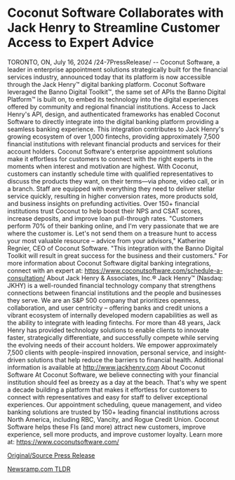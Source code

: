 # Coconut Software Collaborates with Jack Henry to Streamline Customer Access to Expert Advice

TORONTO, ON, July 16, 2024 /24-7PressRelease/ -- Coconut Software, a leader in enterprise appointment solutions strategically built for the financial services industry, announced today that its platform is now accessible through the Jack Henry™ digital banking platform. Coconut Software leveraged the Banno Digital Toolkit™, the same set of APIs the Banno Digital Platform™ is built on, to embed its technology into the digital experiences offered by community and regional financial institutions.   Access to Jack Henry's API, design, and authenticated frameworks has enabled Coconut Software to directly integrate into the digital banking platform providing a seamless banking experience. This integration contributes to Jack Henry's growing ecosystem of over 1,000 fintechs, providing approximately 7,500 financial institutions with relevant financial products and services for their account holders.   Coconut Software's enterprise appointment solutions make it effortless for customers to connect with the right experts in the moments when interest and motivation are highest. With Coconut, customers can instantly schedule time with qualified representatives to discuss the products they want, on their terms—via phone, video call, or in a branch. Staff are equipped with everything they need to deliver stellar service quickly, resulting in higher conversion rates, more products sold, and business insights on prefunding activities. Over 150+ financial institutions trust Coconut to help boost their NPS and CSAT scores, increase deposits, and improve loan pull-through rates.  "Customers perform 70% of their banking online, and I'm very passionate that we are where the customer is. Let's not send them on a treasure hunt to access your most valuable resource – advice from your advisors," Katherine Regnier, CEO of Coconut Software. "This integration with the Banno Digital Toolkit will result in great success for the business and their customers."  For more information about Coconut Software digital banking integrations, connect with an expert at: https://www.coconutsoftware.com/schedule-a-consultation/  About Jack Henry & Associates, Inc.® Jack Henry™ (Nasdaq: JKHY) is a well-rounded financial technology company that strengthens connections between financial institutions and the people and businesses they serve. We are an S&P 500 company that prioritizes openness, collaboration, and user centricity – offering banks and credit unions a vibrant ecosystem of internally developed modern capabilities as well as the ability to integrate with leading fintechs. For more than 48 years, Jack Henry has provided technology solutions to enable clients to innovate faster, strategically differentiate, and successfully compete while serving the evolving needs of their account holders. We empower approximately 7,500 clients with people-inspired innovation, personal service, and insight-driven solutions that help reduce the barriers to financial health. Additional information is available at http://www.jackhenry.com  About Coconut Software At Coconut Software, we believe connecting with your financial institution should feel as breezy as a day at the beach. That's why we spent a decade building a platform that makes it effortless for customers to connect with representatives and easy for staff to deliver exceptional experiences. Our appointment scheduling, queue management, and video banking solutions are trusted by 150+ leading financial institutions across North America, including RBC, Vancity, and Rogue Credit Union. Coconut Software helps these FIs (and more) attract new customers, improve experience, sell more products, and improve customer loyalty. Learn more at: https://www.coconutsoftware.com/ 

[Original/Source Press Release](https://www.24-7pressrelease.com/press-release/512525/coconut-software-collaborates-with-jack-henry-to-streamline-customer-access-to-expert-advice) 

[Newsramp.com TLDR](https://newsramp.com/None) 